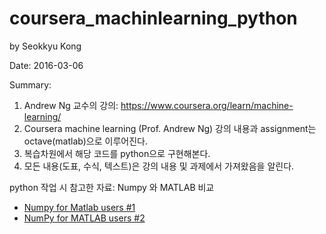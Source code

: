 # coursera_machinlearning_python

by Seokkyu Kong

Date: 2016-03-06

Summary: 

1. Andrew Ng 교수의 강의: https://www.coursera.org/learn/machine-learning/
2. Coursera machine learning (Prof. Andrew Ng) 강의 내용과 assignment는 octave(matlab)으로 이루어진다. 
3. 복습차원에서 해당 코드를 python으로 구현해본다.
4. 모든 내용(도표, 수식, 텍스트)은 강의 내용 및 과제에서 가져왔음을 알린다.

python 작업 시 참고한 자료: Numpy 와 MATLAB 비교

- [Numpy for Matlab users #1](https://docs.scipy.org/doc/numpy-dev/user/numpy-for-matlab-users.html)
- [NumPy for MATLAB users #2](http://mathesaurus.sourceforge.net/matlab-numpy.html)

